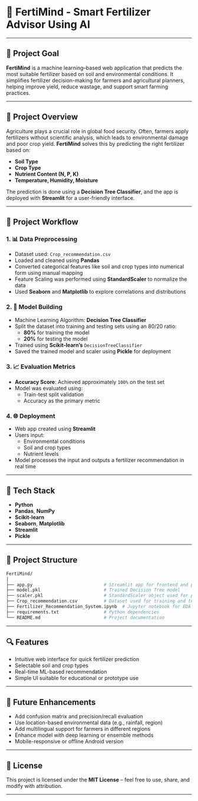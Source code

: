 # 🌱 FertiMind - Smart Fertilizer Advisor Using AI

---

## 🎯 Project Goal

**FertiMind** is a machine learning–based web application that predicts the most suitable fertilizer based on soil and environmental conditions. It simplifies fertilizer decision-making for farmers and agricultural planners, helping improve yield, reduce wastage, and support smart farming practices.

---

## 📌 Project Overview

Agriculture plays a crucial role in global food security. Often, farmers apply fertilizers without scientific analysis, which leads to environmental damage and poor crop yield. **FertiMind** solves this by predicting the right fertilizer based on:

- **Soil Type**
- **Crop Type**
- **Nutrient Content (N, P, K)**
- **Temperature, Humidity, Moisture**

The prediction is done using a **Decision Tree Classifier**, and the app is deployed with **Streamlit** for a user-friendly interface.

---

## 🔄 Project Workflow

### 1. 📊 Data Preprocessing
- Dataset used: `Crop_recommendation.csv`
- Loaded and cleaned using **Pandas**
- Converted categorical features like soil and crop types into numerical form using manual mapping
- Feature Scaling was performed using **StandardScaler** to normalize the data
- Used **Seaborn** and **Matplotlib** to explore correlations and distributions

### 2. 🤖 Model Building
- Machine Learning Algorithm: **Decision Tree Classifier**
- Split the dataset into training and testing sets using an 80/20 ratio:
  - **80%** for training the model
  - **20%** for testing the model
- Trained using **Scikit-learn’s** `DecisionTreeClassifier`
- Saved the trained model and scaler using **Pickle** for deployment

### 3. 📈 Evaluation Metrics
- **Accuracy Score**: Achieved approximately `100%` on the test set
- Model was evaluated using:
  - Train-test split validation
  - Accuracy as the primary metric

### 4. 🌐 Deployment
- Web app created using **Streamlit**
- Users input:
  - Environmental conditions
  - Soil and crop types
  - Nutrient levels
- Model processes the input and outputs a fertilizer recommendation in real time

---

## 🧰 Tech Stack

- **Python**
- **Pandas**, **NumPy**
- **Scikit-learn**
- **Seaborn**, **Matplotlib**
- **Streamlit**
- **Pickle**

---

## 📁 Project Structure

```bash
FertiMind/
│
├── app.py                           # Streamlit app for frontend and prediction
├── model.pkl                        # Trained Decision Tree model
├── scaler.pkl                       # StandardScaler object used for preprocessing
├── Crop_recommendation.csv          # Dataset used for training and testing
├── Fertilizer_Recommendation_System.ipynb  # Jupyter notebook for EDA & model building
├── requirements.txt                 # Python dependencies
└── README.md                        # Project documentation
```
---

## 🔍 Features

- Intuitive web interface for quick fertilizer prediction
- Selectable soil and crop types
- Real-time ML-based recommendation
- Simple UI suitable for educational or prototype use

---

## 🌱 Future Enhancements

- Add confusion matrix and precision/recall evaluation
- Use location-based environmental data (e.g., rainfall, region)
- Add multilingual support for farmers in different regions
- Enhance model with deep learning or ensemble methods
- Mobile-responsive or offline Android version

---

## 📜 License

This project is licensed under the **MIT License** – feel free to use, share, and modify with attribution.

---

